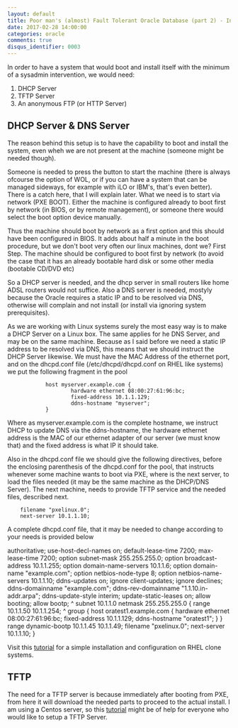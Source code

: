 ```yaml
---
layout: default
title: Poor man's (almost) Fault Tolerant Oracle Database (part 2) - Infrastructure
date: 2017-02-28 14:00:00
categories: oracle
comments: true
disqus_identifier: 0003
---
```


In order to have a system that would boot and install itself with the minimum of a sysadmin intervention, we would need:

1. DHCP Server
2. TFTP Server
3. An anonymous FTP (or HTTP Server)

## DHCP Server & DNS Server

The reason behind this setup is to have the capability to boot and install the system, even wheh we are not present at the machine (someone might be needed though). 

Someone is needed to press the button to start the machine (there is always ofcourse the option of WOL, or if you can have a system that can be managed sideways, for example with iLO or IBM's, that's even better). There is a catch here, that I will explain later. What we need is to start via network (PXE BOOT). Either the machine is configured already to boot first by network (in BIOS, or by remote management), or someone there would select the boot option device manually.

Thus the machine should boot by network as a first option and this should have been configured in BIOS. It adds about half a minute in the boot procedure, but we don't boot very often our linux machines, dont we?
First Step. The machine should be configured to boot first by network (to avoid the case that it has an already bootable hard disk or some other media (bootable CD/DVD etc)

So a DHCP server is needed, and the dhcp server in small routers like home ADSL routers would not suffice. Also a DNS server is needed, mostyly because the Oracle requires a static IP and to be resolved via DNS, otherwise will complain and not install (or install via ignoring system prerequisites).

As we are working with Linux systems surely the most easy way is to make a DHCP Server on a Linux box. The same applies for he DNS Server, and may be on the same machine. Because as I said before we need a static IP address to be resolved via DNS, this means that we should instruct the DHCP Server likewise. We must have the MAC Address of the ethernet port, and on the dhcpd.conf file (/etc/dhcpd/dhcpd.conf on RHEL like systems) we put the following fragment in the pool

                host myserver.example.com {
                        hardware ethernet 08:00:27:61:96:bc;
                        fixed-address 10.1.1.129;
                        ddns-hostname "myserver";
                }
Where as myserver.example.com is the complete hostname, we instruct DHCP to update DNS via the ddns-hostname, the hardware ethernet address is the MAC of our ethernet adapter of our server (we must know that) and the fixed address is what IP it should take. 

Also in the dhcpd.conf file we should give the following directives, before the enclosing parenthesis of the dhcpd.conf for the pool, that instructs whenever some machine wants to boot via PXE, where is the next server, to load the files needed (it may be the same machine as the DHCP/DNS Server). The next machine, needs to provide TFTP service and the needed files, described next.

        filename "pxelinux.0";
        next-server 10.1.1.10;

A complete dhcpd.conf file, that it may be needed to change according to your needs is provided below 

  authoritative;
  use-host-decl-names             on;
  default-lease-time              7200;
  max-lease-time                  7200;
  option subnet-mask              255.255.255.0;
  option broadcast-address        10.1.1.255;
  option domain-name-servers      10.1.1.6;
  option domain-name              "example.com";
  option netbios-node-type        8;
  option netbios-name-servers     10.1.1.10;
  ddns-updates                    on;
  ignore client-updates;
  ignore declines;
  ddns-domainname                 "example.com";
  ddns-rev-domainname            "1.1.10.in-addr.arpa";
  ddns-update-style               interim;
  update-static-leases            on;
  allow booting;
  allow bootp;
^
  subnet 10.1.1.0 netmask 255.255.255.0 {
        range                           10.1.1.50 10.1.1.254;
^
        group {
                host oratest1.example.com {
                        hardware ethernet 08:00:27:61:96:bc;
                        fixed-address 10.1.1.129;
                        ddns-hostname "oratest1";
                }
        }
        range dynamic-bootp 10.1.1.45 10.1.1.49;
        filename "pxelinux.0";
        next-server 10.1.1.10;
  }       


Visit this [tutorial](https://tecadmin.net/configuring-dhcp-server-on-centos-redhat/#) for a simple installation and configuration on RHEL clone systems. 

## TFTP

The need for a TFTP server is because immediately after booting from PXE, from here it will download the needed parts to proceed to the actual install.
I am using a Centos server, so this [tutorial](http://www.bo-yang.net/2015/08/31/centos7-install-tftp-server) might be of help for everyone who would like to setup a TFTP Server. 
